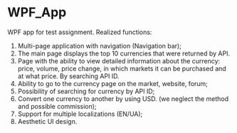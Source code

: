 # WPF_App
 WPF app for test assignment.
Realized functions:
1) Multi-page application with navigation (Navigation bar);
2) The main page displays the top 10 currencies that were returned by API.
3)	Page with the ability to view detailed information about the currency: price, volume, price change, in which markets it can be purchased and at what price. By searching API ID.
4) Ability to go to the currency page on the market, website, forum;
5) Possibility of searching for currency by API ID;
6) Convert one currency to another by using USD. (we neglect the method and possible commission);
7) Support for multiple localizations (EN/UA);
8) Aesthetic UI design.
